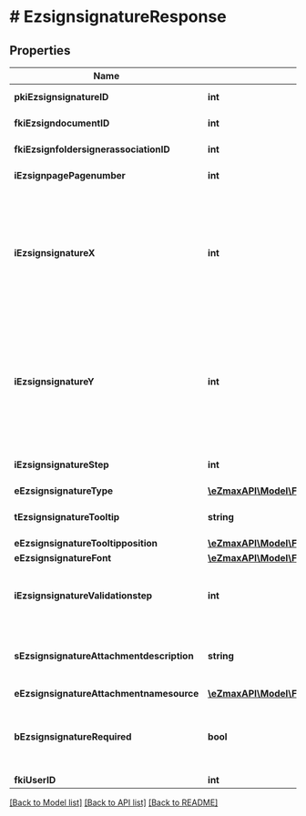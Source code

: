 # # EzsignsignatureResponse

## Properties

Name | Type | Description | Notes
------------ | ------------- | ------------- | -------------
**pkiEzsignsignatureID** | **int** | The unique ID of the Ezsignsignature |
**fkiEzsigndocumentID** | **int** | The unique ID of the Ezsigndocument |
**fkiEzsignfoldersignerassociationID** | **int** | The unique ID of the Ezsignfoldersignerassociation |
**iEzsignpagePagenumber** | **int** | The page number in the Ezsigndocument |
**iEzsignsignatureX** | **int** | The X coordinate (Horizontal) where to put the Ezsignsignature on the page.  Coordinate is calculated at 100dpi (dot per inch). So for example, if you want to put the Ezsignsignature 2 inches from the left border of the page, you would use \&quot;200\&quot; for the X coordinate. |
**iEzsignsignatureY** | **int** | The Y coordinate (Vertical) where to put the Ezsignsignature on the page.  Coordinate is calculated at 100dpi (dot per inch). So for example, if you want to put the Ezsignsignature 3 inches from the top border of the page, you would use \&quot;300\&quot; for the Y coordinate. |
**iEzsignsignatureStep** | **int** | The step when the Ezsignsigner will be invited to sign |
**eEzsignsignatureType** | [**\eZmaxAPI\Model\FieldEEzsignsignatureType**](FieldEEzsignsignatureType.md) |  |
**tEzsignsignatureTooltip** | **string** | A tooltip that will be presented to Ezsignsigner about the Ezsignsignature | [optional]
**eEzsignsignatureTooltipposition** | [**\eZmaxAPI\Model\FieldEEzsignsignatureTooltipposition**](FieldEEzsignsignatureTooltipposition.md) |  | [optional]
**eEzsignsignatureFont** | [**\eZmaxAPI\Model\FieldEEzsignsignatureFont**](FieldEEzsignsignatureFont.md) |  | [optional]
**iEzsignsignatureValidationstep** | **int** | The step when the Ezsignsigner will be invited to validate the Ezsignsignature of eEzsignsignatureType Attachments | [optional]
**sEzsignsignatureAttachmentdescription** | **string** | The description attached to the attachment name added in Ezsignsignature of eEzsignsignatureType Attachments | [optional]
**eEzsignsignatureAttachmentnamesource** | [**\eZmaxAPI\Model\FieldEEzsignsignatureAttachmentnamesource**](FieldEEzsignsignatureAttachmentnamesource.md) |  | [optional]
**bEzsignsignatureRequired** | **bool** | Whether the Ezsignsignature is required or not. This field is relevant only with Ezsignsignature with eEzsignsignatureType &#x3D; Attachments. | [optional]
**fkiUserID** | **int** | The unique ID of the User | [optional]

[[Back to Model list]](../../README.md#models) [[Back to API list]](../../README.md#endpoints) [[Back to README]](../../README.md)
